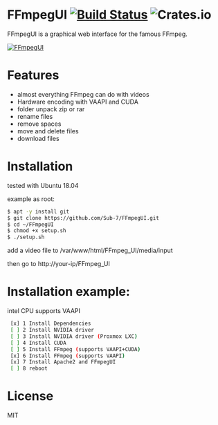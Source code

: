 # FFmpegUI [![Build Status](https://travis-ci.com/Sub-7/FFmpegUI.svg?branch=master)](https://travis-ci.com/Sub-7/FFmpegUI) ![Crates.io](https://img.shields.io/crates/l/rustc-serialize.svg)
FFmpegUI is a graphical web interface for the famous FFmpeg.

[![FFmpegUI](http://img.youtube.com/vi/nWvz52jdOQs/0.jpg)](http://www.youtube.com/watch?v=nWvz52jdOQs "FFmpegUI")

# Features
- almost everything FFmpeg can do with videos
- Hardware encoding with VAAPI and CUDA
- folder unpack zip or rar
- rename files
- remove spaces
- move and delete files
- download files

# Installation
 tested with Ubuntu 18.04
 
 example as root:

```sh
$ apt -y install git
$ git clone https://github.com/Sub-7/FFmpegUI.git
$ cd ~/FFmpegUI
$ chmod +x setup.sh
$ ./setup.sh
```

add a video file to /var/www/html/FFmpeg_UI/media/input

then go to http://your-ip/FFmpeg_UI

# Installation example:

intel CPU supports VAAPI

```sh
 [x] 1 Install Dependencies
 [ ] 2 Install NVIDIA driver
 [ ] 3 Install NVIDIA driver (Proxmox LXC)
 [ ] 4 Install CUDA
 [ ] 5 Install FFmpeg (supports VAAPI+CUDA)
 [x] 6 Install FFmpeg (supports VAAPI)
 [x] 7 Install Apache2 and FFmpegUI
 [ ] 8 reboot
```



# License
MIT
